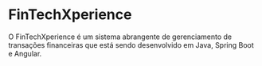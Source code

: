 # FinTechXperience
O FinTechXperience é um sistema abrangente de gerenciamento de transações financeiras que está sendo desenvolvido em Java, Spring Boot e Angular.

